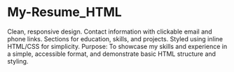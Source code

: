 # My-Resume_HTML
Clean, responsive design.  Contact information with clickable email and phone links.  Sections for education, skills, and projects.  Styled using inline HTML/CSS for simplicity. Purpose: To showcase my skills and experience in a simple, accessible format, and demonstrate basic HTML structure and styling.  
